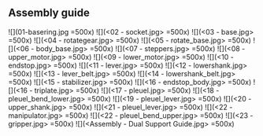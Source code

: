 ## Assembly guide

![](01-basering.jpg =500x)
![](<02 - socket.jpg> =500x)
![](<03 - base.jpg> =500x)
![](<04 - rotategear.jpg> =500x)
![](<05 - rotate_base.jpg> =500x)
![](<06 - body_base.jpg> =500x)
![](<07 - steppers.jpg> =500x)
![](<08 - upper_motor.jpg> =500x)
![](<09 - lower_motor.jpg> =500x)
![](<10 - endstop.jpg> =500x)
![](<11 - lever.jpg> =500x)
![](<12 - lowershank.jpg> =500x)
![](<13 - lever_belt.jpg> =500x)
![](<14 - lowershank_belt.jpg> =500x)
![](<15 - stabilizer.jpg> =500x)
![](<16 - endstop_body.jpg> =500x)
![](<16 - triplate.jpg> =500x)
![](<17 - pleuel.jpg> =500x)
![](<18 - pleuel_bend_lower.jpg> =500x)
![](<19 - pleuel_lever.jpg> =500x)
![](<20 - upper_shank.jpg> =500x)
![](<21 - pleuel_lever.jpg> =500x)
![](<22 - manipulator.jpg> =500x)
![](<22 - pleuel_bend_upper.jpg> =500x)
![](<23 - gripper.jpg> =500x)
![](<Assembly - Dual Support Guide.jpg> =500x)
